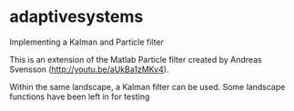 # adaptivesystems
Implementing a Kalman and Particle filter

This is an extension of the Matlab Particle filter created by Andreas Svensson (http://youtu.be/aUkBa1zMKv4).

Within the same landscape, a Kalman filter can be used. Some landscape functions have been left in for testing
